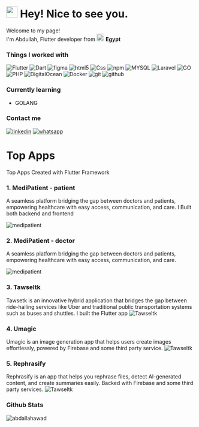 <h1><img src="https://emojis.slackmojis.com/emojis/images/1531849430/4246/blob-sunglasses.gif?1531849430" width="30"/> Hey! Nice to see you.</h1>


<p>Welcome to my page! </br> I'm Abdullah, Flutter developer from <img src="https://cdn-icons-png.flaticon.com/512/203/203024.png" width="20"/> <b>Egypt</b> </p>
<h3>Things I worked with</h3>
<p>
  <img alt="Flutter" src="https://img.shields.io/badge/-Flutter-13548b?style=flat-square&logo=flutter&logoColor=white" />
   <img alt="Dart" src="https://img.shields.io/badge/-Dart-13548b?style=flat-square&logo=dart&logoColor=white" />
 <img alt="figma" src="https://img.shields.io/badge/-figma-1e1e1e?style=rounded-square&logo=figma&logoColor=red" />
  <img alt="html5" src="https://img.shields.io/badge/-HTML5-E34F26?style=flat-square&logo=html5&logoColor=white" />
   <img alt="Css" src="https://img.shields.io/badge/-CSS3-1d3aaa?style=flat-square&logo=css3&logoColor=white" />
  <img alt="npm" src="https://img.shields.io/badge/-NPM-CB3837?style=flat-square&logo=npm&logoColor=white" />
  <img alt="MYSQL" src="https://img.shields.io/badge/-SQL-FFFFFF?style=flat-square&logo=mysql&logoColor=blue" />

  <img alt="Laravel" src="https://img.shields.io/badge/-Laravel-8f0808?style=rounded-square&logo=laravel&logoColor=white" />
  
   <img alt="GO" src="https://img.shields.io/badge/-Go-00a7d0?style=rounded-square&logo=go&logoColor=white" />
   <img alt="PHP" src="https://img.shields.io/badge/-php-FFFFFF?style=rounded-square&logo=php&logoColor=intego" />
   <img alt="DigitalOcean" src="https://img.shields.io/badge/-Digital%20Ocean-blue?style=rounded-square&logo=digitalocean&logoColor=white" />
    <img alt="Docker" src="https://img.shields.io/badge/-Docker-FFFFFF?style=flat-square&logo=docker&logoColor=blue" />
   <img alt="git" src="https://img.shields.io/badge/-Git-F05032?style=flat-square&logo=git&logoColor=white" />
 <img alt="github" src="https://img.shields.io/badge/-GitHub-000000?style=flat-square&logo=github&logoColor=white" />
   
</p>

<h3>Currently learning</h3>
<ul>
<li>GOLANG</li>
  
</ul>

<h3>Contact me</h3>


<a href="https://www.linkedin.com/in/abdallah-awad-777212171/"><img src="https://img.shields.io/badge/-linkedin-0a66c2?style=rounded-square&logo=linkedin&logoColor=white"  alt="linkedin"></a>
<a href="https://wa.me/+201281767802"><img src="https://img.shields.io/badge/-whatsapp-48e965?style=rounded-square&logo=whatsapp&logoColor=white" alt="whatsapp" ></a>

<!-- a comment in html -->
# Top Apps
Top Apps Created with Flutter Framework
### 1. MediPatient - patient
  A seamless platform bridging the gap between doctors and patients, empowering healthcare with easy access, communication, and care.
  I Built both backend and frontend

<img alt="medipatient" src="https://i.postimg.cc/WzkpVX9W/medipatient-patient.png" />

### 2. MediPatient - doctor
  A seamless platform bridging the gap between doctors and patients, empowering healthcare with easy access, communication, and care.

<img alt="medipatient" src="https://i.postimg.cc/BQ9Tx71M/medipatient-doctor.png" />


### 3. Tawseltk
 Tawsetk is an innovative hybrid application that bridges the gap between ride-hailing services like Uber and traditional public transportation systems such as buses and shuttles.
 I built the Flutter app 
<img alt="Tawseltk" src="https://i.postimg.cc/438fG3cn/tawseltk.png" />

### 4. Umagic
 Umagic is an image generation app that helps users create images effortlessly, powered by Firebase and some third party service.
<img alt="Tawseltk" src="https://i.postimg.cc/fyfg4V3r/Umagic.png" />

### 5. Rephrasify
 Rephrasify is an app that helps you rephrase files, detect AI-generated content, and create summaries easily. Backed with Firebase and some third party services.
<img alt="Tawseltk" src="https://i.postimg.cc/mZydgFDd/rephrasify.png" />


<h3>Github Stats</h3>
<p align="start"><img align="center" src="https://github-readme-stats.vercel.app/api?username=Abdallahawd&theme=tokyonight&show_icons=true" alt="abdallahawad" /></p>



